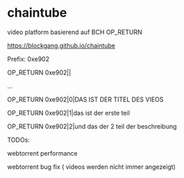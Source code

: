 # chaintube
video platform basierend auf BCH OP_RETURN


https://blockgang.github.io/chaintube

Prefix: 0xe902

OP_RETURN 0xe902<magnet-hash>|<chunk-nr>|<data>
  
...

OP_RETURN 0xe902<magnet-hash>|0|DAS IST DER TITEL DES VIEOS

OP_RETURN 0xe902<magnet-hash>|1|das ist der erste teil

OP_RETURN 0xe902<magnet-hash>|2|und das der 2 teil der beschreibung


TODOs:

webtorrent performance

webtorrent bug fix ( videos werden nicht immer angezeigt)
